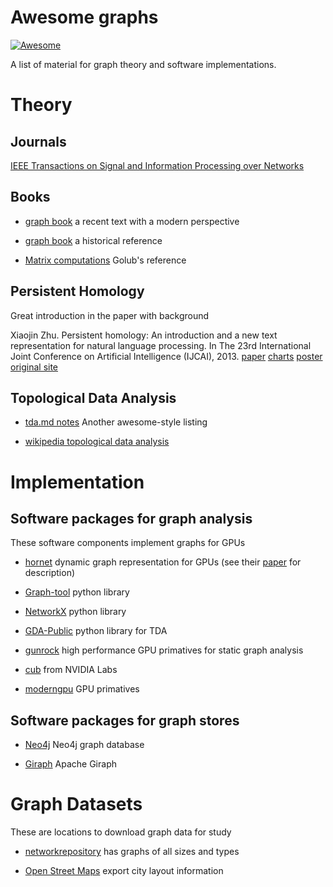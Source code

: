 # Awesome graphs

[![Awesome](https://cdn.rawgit.com/sindresorhus/awesome/d7305f38d29fed78fa85652e3a63e154dd8e8829/media/badge.svg)](https://github.com/sindresorhus/awesome)


A list of material for graph theory and software implementations.

# Theory

## Journals

[IEEE Transactions on Signal and Information Processing over Networks][ieeetsipn]

[ieeetsipn]: http://signalprocessingsociety.org/publications-resources/ieee-transactions-signal-and-information-processing-over-networks

## Books

- [graph book][graphbook1] a recent text with a modern perspective

- [graph book][graphbook2] a historical reference

- [Matrix computations][matrixbook] Golub's reference

[graphbook1]: http://math.tut.fi/~ruohonen/GT_English.pdf
[graphbook2]: http://www.dtic.mil/dtic/tr/fulltext/u2/705364.pdf
[matrixbook]: http://web.mit.edu/ehliu/Public/sclark/Golub%20G.H.,%20Van%20Loan%20C.F.-%20Matrix%20Computations.pdf

## Persistent Homology

Great introduction in the paper with background

Xiaojin Zhu. Persistent homology: An introduction and a new text representation for natural language processing. In The 23rd International Joint Conference on Artificial Intelligence (IJCAI), 2013. [paper][homologypaper] [charts][homologycharts] [poster][homologyposter] [original site][jerryzhu]

[jerryzhu]: http://pages.cs.wisc.edu/~jerryzhu/publications.html
[homologypaper]: http://pages.cs.wisc.edu/~jerryzhu/pub/homology.pdf
[homologycharts]: http://pages.cs.wisc.edu/~jerryzhu/pub/cvrghomology.pdf
[homologyposter]: http://pages.cs.wisc.edu/~jerryzhu/pub/ijcai13posterZhu.pdf


## Topological Data Analysis

- [tda.md notes][tda.md] Another awesome-style listing

- [wikipedia topological data analysis][wikitda]

[tda.md]: https://gist.github.com/turnersr/8668521
[wikitda]:https://en.wikipedia.org/wiki/Topological_data_analysis

# Implementation 

## Software packages for graph analysis

These software components implement graphs for GPUs

- [hornet][hornet] dynamic graph representation for GPUs (see their [paper][hornetpaper] for description)

- [Graph-tool][graphtool] python library

- [NetworkX][networkx] python library

- [GDA-Public][gdapublic] python library for TDA

- [gunrock][gunrock] high performance GPU primatives for static graph analysis

- [cub][nvlabscub] from NVIDIA Labs

- [moderngpu][moderngpu] GPU primatives

[hornet]: https://github.com/hornet-gt/hornet
[hornetpaper]: https://www.researchgate.net/publication/327569751_Hornet_An_Efficient_Data_Structure_for_Dynamic_Sparse_Graphs_and_Matrices_on_GPUs
[graphtool]: https://graph-tool.skewed.de/
[networkx]: https://networkx.github.io/
[gdapublic]: https://github.com/geomdata/gda-public
[gunrock]: https://github.com/gunrock/gunrock
[nvlabscub]: https://github.com/NVlabs/cub
[moderngpu]: https://github.com/moderngpu/moderngpu
[cuStinger]: https://github.com/cuStinger/cuStinger

## Software packages for graph stores

- [Neo4j][Neo4j] Neo4j graph database

- [Giraph][Giraph] Apache Giraph

[Neo4j]: https://neo4j.com/
[Giraph]: https://giraph.apache.org/

# Graph Datasets

These are locations to download graph data for study

- [networkrepository][networkrepository] has graphs of all sizes and types

- [Open Street Maps][osm] export city layout information

[networkrepository]: http://networkrepository.com/
[osm]: https://www.openstreetmap.org/export
